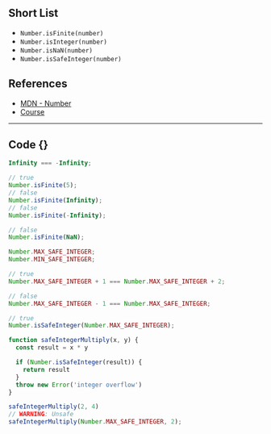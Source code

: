 ## Short List

- `Number.isFinite(number)`
- `Number.isInteger(number)`
- `Number.isNaN(number)`
- `Number.isSafeInteger(number)`

## References
- [MDN - Number](https://developer.mozilla.org/en-US/docs/Web/JavaScript/Reference/Global_Objects/Number)
- [Course](https://www.executeprogram.com/courses/modern-javascript/lessons/new-number-methods)

---
## Code {}

```js
Infinity === -Infinity;

// true
Number.isFinite(5);
// false
Number.isFinite(Infinity);
// false
Number.isFinite(-Infinity);

// false
Number.isFinite(NaN);

Number.MAX_SAFE_INTEGER;
Number.MIN_SAFE_INTEGER;

// true
Number.MAX_SAFE_INTEGER + 1 === Number.MAX_SAFE_INTEGER + 2;

// false
Number.MAX_SAFE_INTEGER - 1 === Number.MAX_SAFE_INTEGER;

// true
Number.isSafeInteger(Number.MAX_SAFE_INTEGER);

function safeIntegerMultiply(x, y) {
  const result = x * y

  if (Number.isSafeInteger(result)) {
    return result
  }
  throw new Error('integer overflow')
}

safeIntegerMultiply(2, 4)
// WARNING: Unsafe
safeIntegerMultiply(Number.MAX_SAFE_INTEGER, 2);
```
